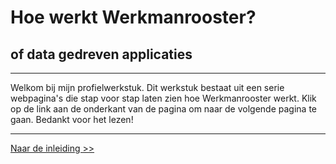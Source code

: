 # Hoe werkt Werkmanrooster?
## of data gedreven applicaties
---
Welkom bij mijn profielwerkstuk. Dit werkstuk bestaat uit een serie webpagina's die stap voor stap laten zien hoe Werkmanrooster werkt. Klik op de link aan de onderkant van de pagina om naar de volgende pagina te gaan.
Bedankt voor het lezen!

---
<!--
Ik ben in de laatste paar weken druk bezig geweest met het maken van het nieuwe Werkmanrooster.
Ik wil dit nu opnieuw gemaakte project gaan onderzoeken en aan de hand daarvan mensen uit leggen hoe de website achter de schermen werkt. (onderzoek)
Ik ben hier aan toegekomen in de PWS week maar heb niet een geschreven deel waarvan er al uitleg is, ik heb het voorwerk gedaan om mijn uitleg zo begrijpbaar mogelijk te houden.
Ik heb volgens mijn logboek nu 55 uur in mijn PWS zitten, dit is het meeste uitgegaan naar het maken van de nieuwe Werkmanrooster en de documentatie daarvan.
In de zomervakantie ga ik bezig met het maken van een uitleg die voor iedereen te begrijpen is, dit zal dan ook de grond van mijn PWS worden.
Je kunt de [Werkmanrooster site](http://werkmanrooster.nl) zien als het werk wat ik tot nu toe gedaan heb.

Voor een "logboek" van mijn veranderingen en werk kun je [hier](http://git.werkmanrooster.nl/werkmanrooster/rooster-io/commits/master) terecht.
Op deze website is alles wat ik heb gedaan bijgehouden met datum, tijd en de verandingen die ik gedaan heb.  
Daarnaast is het project zelf (de code) [hier](http://git.werkmanrooster.nl/werkmanrooster/rooster-io) te vinden.

Mijn geschreven PWS is deze website waar je nu op zit.  
Voor het project van deze website kun je [hier terecht](http://git.werkmanrooster.nl/werkmanrooster/hoewerkt) en voor het [logboek hier](http://git.werkmanrooster.nl/werkmanrooster/hoewerkt/commits/master).

De resultaten van de enquête die ik heb gedaan is [hier](https://docs.google.com/spreadsheets/d/1aFATRxpZHEEclkP5N8JychHlphkcezI4vAAl2nWqXe0/edit#gid=547327911) te vinden. -->

[Naar de inleiding >>](/inleiding)
